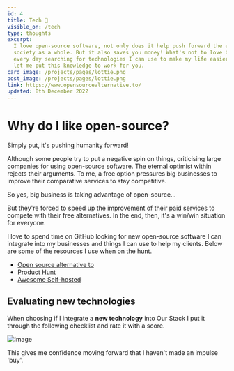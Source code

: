 ```yaml
---
id: 4
title: Tech 🤔
visible_on: /tech
type: thoughts
excerpt:
  I love open-source software, not only does it help push forward the entire tech ecosystem and
  society as a whole. But it also saves you money! What's not to love 😀. I spend a few minutes
  every day searching for technologies I can use to make my life easier and my businesses better,
  let me put this knowledge to work for you.
card_image: /projects/pages/lottie.png
post_image: /projects/pages/lottie.png
link: https://www.opensourcealternative.to/
updated: 8th December 2022
---
```


# Why do I like open-source?

Simply put, it's pushing humanity forward!

Although some people try to put a negative spin on things, criticising large companies for using
open-source software. The eternal optimist within rejects their arguments. To me, a free option
pressures big businesses to improve their comparative services to stay competitive.

So yes, big business is taking advantage of open-source...

But they're forced to speed up the improvement of their paid services to compete with their free
alternatives. In the end, then, it's a win/win situation for everyone.

I love to spend time on GitHub looking for new open-source software I can integrate into my
businesses and things I can use to help my clients. Below are some of the resources I use when on
the hunt.

- [Open source alternative to](https://www.opensourcealternative.to/)
- [Product Hunt](https://www.producthunt.com/)
- [Awesome Self-hosted](https://github.com/awesome-selfhosted/awesome-selfhosted)

## Evaluating new technologies

When choosing if I integrate a **new technology** into Our Stack I put it through the following
checklist and rate it with a score.

![Image](/tech/evaluation-checklist.png)

This gives me confidence moving forward that I haven't made an impulse 'buy'.
